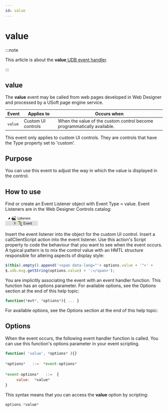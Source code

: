 ```yaml
---
id: value
---
```


# value




:::note

This article is about the **value**[ UDB event handler](/docs/Web_and_app_UIs/UDB_Events).

:::

## **value**

The **value** event may be called from web pages developed in Web Designer and processed by a USoft page engine service.

|**Event**|**Applies to**|**Occurs when**|
|--------|--------|--------|
|`value` |Custom UI controls|When the value of the custom control become programmatically available.|



This event only applies to custom UI controls. They are controls that have the Type property set to 'custom'.

## Purpose

You can use this event to adjust the way in which the value is displayed in the control.

## How to use

Find or create an Event Listener object with Event Type = value. Event Listeners are in the Web Designer Controls catalog:

![](./assets/ff8672be-ff07-426e-ba7e-0ecf37444b63.png)

Insert the event listener into the object for the custom UI control. Insert a callClientScript action into the event listener. Use this action's Script property to code the behaviour that you want to see when the event occurs. A typical pattern is to mix the control value with an HMTL structure responsible for altering aspects of display style:

```js
$(this).empty().append('<span data-lang="'+ options.value + '">' +
$.udb.msg.getString(options.value) + ':</span>');
```

You are implicitly associating the event with an event handler function. This function has an options parameter. For available options, see the Options section at the end of this help topic:

```js
function(*evt*, *options*){ ... }
```

For available options, see the Options section at the end of this help topic:

## Options

When the event occurs, the following event handler function is called. You can use this function's options parameter in your event scripting.
 

```js
function( 'value', *options* ){}

*options*   ::=  *event-options*

*event-options*   ::=  {
     value:  *value*
}
```

This syntax means that you can access the **value** option by scripting:

```js
options.*value*
```

 